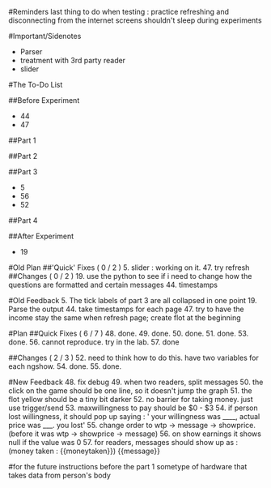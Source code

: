<!---
	2015 October 1 Thursday
	Next Meeting : 2015 October 7, Wednesday @ 2:30
-->

#Reminders
last thing to do when testing : practice refreshing and disconnecting
from the internet
screens shouldn't sleep during experiments

#Important/Sidenotes
* Parser
* treatment with 3rd party reader
* slider

#The To-Do List

##Before Experiment
* 44
* 47

##Part 1

##Part 2

##Part 3
* 5
* 56
* 52

##Part 4

##After Experiment
* 19

#Old Plan
##'Quick' Fixes ( 0 / 2 )
5. slider : working on it.
47. try refresh
##Changes ( 0 / 2 )
19. use the python to see if i need to change how the questions are
	formatted and certain messages
44. timestamps

#Old Feedback
5. The tick labels of part 3 are all collapsed in one point
19. Parse the output
44. take timestamps for each page
47. try to have the income stay the same when refresh page; create flot
	at the beginning

#Plan
##Quick Fixes ( 6 / 7 )
48. done.
49. done.
50. done.
51. done.
53. done.
56. cannot reproduce. try in the lab.
57. done

##Changes ( 2 / 3 )
52. need to think how to do this. have two variables for each ngshow.
54. done.
55. done.

#New Feedback
48. fix debug
49. when two readers, split messages
50. the click on the game should be one line, so it doesn't jump the
	graph
51. the flot yellow should be a tiny bit darker
52. no barrier for taking money. just use trigger/send
53. maxwillingness to pay should be $0 - $3
54. if person lost willingness, it should pop up saying :
	' your willingness was ____, actual price was ___. you lost'
55. change order to wtp -> message -> showprice.
	(before it was wtp -> showprice -> message)
56. on show earnings it shows null if the value was 0
57. for readers, messages should show up as :
	(money taken : {{moneytaken}})
	{{message}}

#for the future
instructions before the part 1
sometype of hardware that takes data from person's body

